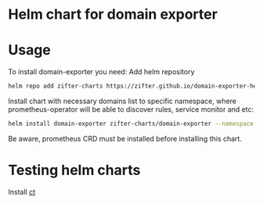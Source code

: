 # Helm chart for domain exporter

# Usage
To install domain-exporter you need:
Add helm repository 
```bash
helm repo add zifter-charts https://zifter.github.io/domain-exporter-helm/
```

Install chart with necessary domains list to specific namespace, where prometheus-operator will be able to discover rules, 
service monitor and etc: 
```bash
helm install domain-exporter zifter-charts/domain-exporter --namespace monitoring --set "domains={google.com,reddit.com,amazon.com}"
```

Be aware, prometheus CRD must be installed before installing this chart.

# Testing helm charts
Install [ct](https://github.com/helm/chart-testing/releases)
